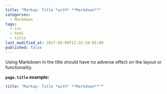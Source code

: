 ```yaml
---
title: "Markup: Title *with* **Markdown**"
categories:
  - Markdown
tags:
  - css
  - html
  - title
last_modified_at: 2017-03-09T12:25:10-05:00
published: false
---
```


Using Markdown in the title should have no adverse effect on the layout or functionality.

**`page.title` example:**

```yaml
title: "Markup: Title *with* **Markdown**""
```
